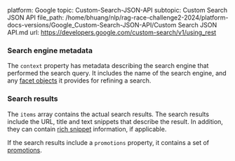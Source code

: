 platform: Google
topic: Custom-Search-JSON-API
subtopic: Custom Search JSON API
file_path: /home/bhuang/nlp/rag-race-challenge2-2024/platform-docs-versions/Google_Custom-Search-JSON-API/Custom Search JSON API.md
url: https://developers.google.com/custom-search/v1/using_rest

### Search engine metadata

The `context` property has metadata describing the search engine that performed the search query. It includes the name of the search engine, and any [facet objects](https://developers.google.com/custom-search/docs/refinements#create) it provides for refining a search.

### Search results

The `items` array contains the actual search results. The search results include the URL, title and text snippets that describe the result. In addition, they can contain [rich snippet](https://developers.google.com/custom-search/docs/snippets) information, if applicable.

If the search results include a `promotions` property, it contains a set of [promotions](https://developers.google.com/custom-search/docs/promotions#sl).